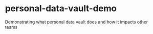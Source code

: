 # personal-data-vault-demo
Demonstrating what personal data vault does and how it impacts other teams
